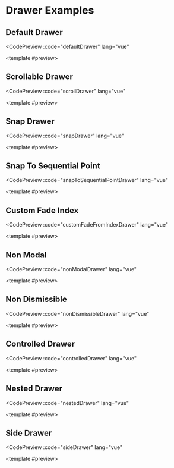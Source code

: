 <script setup>
import CodePreview from './.vitepress/components/CodePreview.vue'
import DefaultDrawer from './.vitepress/components/Drawer/DefaultDrawer.vue'
import ScrollDrawer from './.vitepress/components/Drawer/ScrollDrawer.vue'
import SnapDrawer from './.vitepress/components/Drawer/SnapDrawer.vue'
import SnapSequentialDrawer from './.vitepress/components/Drawer/SnapSequentialDrawer.vue'
import CustomFadeFromIndexDrawer from './.vitepress/components/Drawer/CustomFadeFromIndexDrawer.vue'
import NonModalDrawer from './.vitepress/components/Drawer/NonModalDrawer.vue'
import NonDismissibleDrawer from './.vitepress/components/Drawer/NonDismissibleDrawer.vue'
import ControlledDrawer from './.vitepress/components/Drawer/ControlledDrawer.vue'
import NestedDrawer from './.vitepress/components/Drawer/NestedDrawer.vue'
import SideDrawer from './.vitepress/components/Drawer/SideDrawer.vue'

const defaultDrawer = `
<script setup lang=\"ts\">
import { Drawer } from 'vue-vaul'
<\/script>

<template>
  <Drawer.Root>
    <Drawer.Trigger class="relative flex h-10 flex-shrink-0 items-center justify-center gap-2 overflow-hidden rounded-full bg-white px-4 text-sm font-medium shadow-sm transition-all hover:bg-[#FAFAFA] dark:bg-[#161615] dark:hover:bg-[#1A1A19] dark:text-white">
      Open Drawer
    </Drawer.Trigger>
    <Drawer.Portal>
      <Drawer.Overlay class="fixed inset-0 bg-black/40" />
      <Drawer.Content class="bg-gray-100 flex flex-col rounded-t-[10px] mt-24 h-fit fixed bottom-0 left-0 right-0 outline-none">
        <div class="p-4 bg-white rounded-t-[10px] flex-1">
          <div aria-hidden class="mx-auto w-12 h-1.5 flex-shrink-0 rounded-full bg-gray-300 mb-8" />
          <div class="max-w-md mx-auto">
            <Drawer.Title class="font-medium mb-4 text-gray-900">Drawer for React.</Drawer.Title>
            <p class="text-gray-600 mb-2">
              This component can be used as a Dialog replacement on mobile and tablet devices. You can read about why
              and how it was built
              <a target="_blank" class="underline" href="https://emilkowal.ski/ui/building-a-drawer-component">
                here
              </a>
              .
            </p>
            <p class="text-gray-600 mb-2">
              This one specifically is the most simplest setup you can have, just a simple drawer with a trigger.
            </p>
          </div>
        </div>
      </Drawer.Content>
    </Drawer.Portal>
  </Drawer.Root>
</template>
`;


const scrollDrawer = `
<script setup lang=\"ts\">
import { Drawer } from 'vue-vaul'
<\/script>

<template>
  <Drawer.Root>
    <Drawer.Trigger class="relative flex h-10 flex-shrink-0 items-center justify-center gap-2 overflow-hidden rounded-full bg-white px-4 text-sm font-medium shadow-sm transition-all hover:bg-[#FAFAFA] dark:bg-[#161615] dark:hover:bg-[#1A1A19] dark:text-white">
      Open Drawer
    </Drawer.Trigger>
    <Drawer.Portal>
      <Drawer.Overlay class="fixed inset-0 bg-black/40" />
      <Drawer.Content class="bg-gray-100 flex flex-col rounded-t-[10px] mt-24 h-[80%] lg:h-[320px] fixed bottom-0 left-0 right-0 outline-none">
        <div class="p-4 bg-white rounded-t-[10px] flex-1 overflow-y-auto">
          <div class="max-w-md mx-auto space-y-4">
            <div aria-hidden class="mx-auto w-12 h-1.5 flex-shrink-0 rounded-full bg-gray-300 mb-8" />
            <Drawer.Title class="font-medium mb-4 text-gray-900">Ira Glass on Taste</Drawer.Title>
            <p class="text-gray-600">
              Nobody tells this to people who are beginners, I wish someone told me. All of us who do creative work,
              we get into it because we have good taste.
            </p>
            <p class="text-gray-600">
              But there is this gap. For the first couple years you make stuff, it’s just not that good. It’s trying
              to be good, it has potential, but it’s not. But your taste, the thing that got you into the game, is
              still killer. And your taste is why your work disappoints you. A lot of people never get past this
              phase, they quit.{' '}
            </p>
            <p class="text-gray-600">
              Most people I know who do interesting, creative work went through years of this. We know our work
              doesn’t have this special thing that we want it to have. We all go through this. And if you are just
              starting out or you are still in this phase, you gotta know its normal and the most important thing you
              can do is do a lot of work
            </p>
            <p class="text-gray-600">
              Put yourself on a deadline so that every week you will finish one story. It is only by going through a
              volume of work that you will close that gap, and your work will be as good as your ambitions. And I took
              longer to figure out how to do this than anyone I’ve ever met. It’s gonna take awhile. It’s normal to
              take awhile. You’ve just gotta fight your way through.
            </p>
          </div>
        </div>
      </Drawer.Content>
    </Drawer.Portal>
  </Drawer.Root>
</template>
`;


const snapDrawer = `
<script setup lang=\"ts\">
import { ref } from 'vue'
import { Drawer } from 'vue-vaul'

const snapPoints = ['148px', '355px', 1]

const snap = ref<string | number | null>(snapPoints[0])
<\/script>

<template>
  <Drawer.Root
    :snapPoints
    :activeSnapPoint="snap"
    :setActiveSnapPoint="snapPoint => (snap = snapPoint)"
  >
    <Drawer.Trigger class="relative flex h-10 flex-shrink-0 items-center justify-center gap-2 overflow-hidden rounded-full bg-white px-4 text-sm font-medium shadow-sm transition-all hover:bg-[#FAFAFA] dark:bg-[#161615] dark:hover:bg-[#1A1A19] dark:text-white">
      Open Drawer
    </Drawer.Trigger>
    <Drawer.Overlay class="fixed inset-0 bg-black/40" />
    <Drawer.Portal>
      <Drawer.Content
        data-testid="content"
        class="fixed flex flex-col bg-white border border-gray-200 border-b-none rounded-t-[10px] bottom-0 left-0 right-0 h-full max-h-[97%] mx-[-1px]"
      >
        <div
          :class="[
            'flex flex-col max-w-md mx-auto w-full p-4 pt-5',
            {
              'overflow-y-auto': snap === 1,
              'overflow-hidden': snap !== 1
            }
          ]"
        >
          <div class="flex items-center">
            <svg
              class="text-yellow-400 h-5 w-5 flex-shrink-0"
              viewBox="0 0 20 20"
              fill="currentColor"
              aria-hidden="true"
            >
              <path
                fillRule="evenodd"
                d="M10.868 2.884c-.321-.772-1.415-.772-1.736 0l-1.83 4.401-4.753.381c-.833.067-1.171 1.107-.536 1.651l3.62 3.102-1.106 4.637c-.194.813.691 1.456 1.405 1.02L10 15.591l4.069 2.485c.713.436 1.598-.207 1.404-1.02l-1.106-4.637 3.62-3.102c.635-.544.297-1.584-.536-1.65l-4.752-.382-1.831-4.401z"
                clipRule="evenodd"
              ></path>
            </svg>
            <svg
              class="text-yellow-400 h-5 w-5 flex-shrink-0"
              viewBox="0 0 20 20"
              fill="currentColor"
              aria-hidden="true"
            >
              <path
                fillRule="evenodd"
                d="M10.868 2.884c-.321-.772-1.415-.772-1.736 0l-1.83 4.401-4.753.381c-.833.067-1.171 1.107-.536 1.651l3.62 3.102-1.106 4.637c-.194.813.691 1.456 1.405 1.02L10 15.591l4.069 2.485c.713.436 1.598-.207 1.404-1.02l-1.106-4.637 3.62-3.102c.635-.544.297-1.584-.536-1.65l-4.752-.382-1.831-4.401z"
                clipRule="evenodd"
              ></path>
            </svg>
            <svg
              class="text-yellow-400 h-5 w-5 flex-shrink-0"
              viewBox="0 0 20 20"
              fill="currentColor"
              aria-hidden="true"
            >
              <path
                fillRule="evenodd"
                d="M10.868 2.884c-.321-.772-1.415-.772-1.736 0l-1.83 4.401-4.753.381c-.833.067-1.171 1.107-.536 1.651l3.62 3.102-1.106 4.637c-.194.813.691 1.456 1.405 1.02L10 15.591l4.069 2.485c.713.436 1.598-.207 1.404-1.02l-1.106-4.637 3.62-3.102c.635-.544.297-1.584-.536-1.65l-4.752-.382-1.831-4.401z"
                clipRule="evenodd"
              ></path>
            </svg>
            <svg
              class="text-yellow-400 h-5 w-5 flex-shrink-0"
              viewBox="0 0 20 20"
              fill="currentColor"
              aria-hidden="true"
            >
              <path
                fillRule="evenodd"
                d="M10.868 2.884c-.321-.772-1.415-.772-1.736 0l-1.83 4.401-4.753.381c-.833.067-1.171 1.107-.536 1.651l3.62 3.102-1.106 4.637c-.194.813.691 1.456 1.405 1.02L10 15.591l4.069 2.485c.713.436 1.598-.207 1.404-1.02l-1.106-4.637 3.62-3.102c.635-.544.297-1.584-.536-1.65l-4.752-.382-1.831-4.401z"
                clipRule="evenodd"
              ></path>
            </svg>
            <svg
              class="text-yellow-400 h-5 w-5 flex-shrink-0"
              viewBox="0 0 20 20"
              fill="currentColor"
              aria-hidden="true"
            >
              <path
                fillRule="evenodd"
                d="M10.868 2.884c-.321-.772-1.415-.772-1.736 0l-1.83 4.401-4.753.381c-.833.067-1.171 1.107-.536 1.651l3.62 3.102-1.106 4.637c-.194.813.691 1.456 1.405 1.02L10 15.591l4.069 2.485c.713.436 1.598-.207 1.404-1.02l-1.106-4.637 3.62-3.102c.635-.544.297-1.584-.536-1.65l-4.752-.382-1.831-4.401z"
                clipRule="evenodd"
              ></path>
            </svg>
          </div>
          <Drawer.Title class="text-2xl mt-2 font-medium text-gray-900">The Hidden Details</Drawer.Title>
          <p class="text-sm mt-1 text-gray-600 mb-6">40 videos, 20+ exercises</p>
          <p class="text-gray-600">
            The world of user interface design is an intricate landscape filled with hidden details and nuance. In
            this course, you will learn something cool. To the untrained eye, a beautifully designed UI.
          </p>
          <button class="bg-black text-gray-50 mt-8 rounded-md h-[48px] flex-shrink-0 font-medium">
            Buy for $199
          </button>
          <div class="mt-12">
            <h2 class="text-xl font-medium text-gray-900">Module 01. The Details</h2>
            <div class="space-y-4 mt-4">
              <div>
                <span class="block text-gray-900">Layers of UI</span>
                <span class="text-gray-600">A basic introduction to Layers of Design.</span>
              </div>
              <div>
                <span class="block text-gray-900">Typography</span>
                <span class="text-gray-600">The fundamentals of type.</span>
              </div>
              <div>
                <span class="block text-gray-900">UI Animations</span>
                <span class="text-gray-600">Going through the right easings and durations.</span>
              </div>
            </div>
          </div>
          <div class="mt-12">
            <figure>
              <blockquote class="font-serif text-gray-900">
                “I especially loved the hidden details video. That was so useful, learned a lot by just reading it.
                Can&rsquo;t wait for more course content!”
              </blockquote>
              <figcaption>
                <span class="text-sm text-gray-600 mt-2 block">Yvonne Ray, Frontend Developer</span>
              </figcaption>
            </figure>
          </div>
          <div class="mt-12">
            <h2 class="text-xl font-medium text-gray-900">Module 02. The Process</h2>
            <div class="space-y-4 mt-4">
              <div>
                <span class="block text-gray-900">Build</span>
                <span class="text-gray-600">Create cool components to practice.</span>
              </div>
              <div>
                <span class="block text-gray-900">User Insight</span>
                <span class="text-gray-600">Find out what users think and fine-tune.</span>
              </div>
              <div>
                <span class="block text-gray-900">Putting it all together</span>
                <span class="text-gray-600">Let&apos;s build an app together and apply everything.</span>
              </div>
            </div>
          </div>
        </div>
      </Drawer.Content>
    </Drawer.Portal>
  </Drawer.Root>
</template>
`;

const snapToSequentialPointDrawer = `
<script setup lang=\"ts\">
import { ref } from 'vue'
import { Drawer } from 'vue-vaul'

const snapPoints = ['148px', '355px', 1]

const snap = ref<string | number | null>(snapPoints[0])
<\/script>

<template>
  <Drawer.Root
    :snapPoints
    :activeSnapPoint="snap"
    :setActiveSnapPoint="snapPoint => (snap = snapPoint)"
    :snapToSequentialPoint="true"
  >
    <Drawer.Trigger class="relative flex h-10 flex-shrink-0 items-center justify-center gap-2 overflow-hidden rounded-full bg-white px-4 text-sm font-medium shadow-sm transition-all hover:bg-[#FAFAFA] dark:bg-[#161615] dark:hover:bg-[#1A1A19] dark:text-white">
      Open Drawer
    </Drawer.Trigger>
    <Drawer.Overlay class="fixed inset-0 bg-black/40" />
    <Drawer.Portal>
      <Drawer.Content
        data-testid="content"
        class="fixed flex flex-col bg-white border border-gray-200 border-b-none rounded-t-[10px] bottom-0 left-0 right-0 h-full max-h-[97%] mx-[-1px]"
      >
        <div
          :class="[
            'flex flex-col max-w-md mx-auto w-full p-4 pt-5',
            {
              'overflow-y-auto': snap === 1,
              'overflow-hidden': snap !== 1
            }
          ]"
        >
          <div class="flex items-center">
            <svg
              class="text-yellow-400 h-5 w-5 flex-shrink-0"
              viewBox="0 0 20 20"
              fill="currentColor"
              aria-hidden="true"
            >
              <path
                fillRule="evenodd"
                d="M10.868 2.884c-.321-.772-1.415-.772-1.736 0l-1.83 4.401-4.753.381c-.833.067-1.171 1.107-.536 1.651l3.62 3.102-1.106 4.637c-.194.813.691 1.456 1.405 1.02L10 15.591l4.069 2.485c.713.436 1.598-.207 1.404-1.02l-1.106-4.637 3.62-3.102c.635-.544.297-1.584-.536-1.65l-4.752-.382-1.831-4.401z"
                clipRule="evenodd"
              ></path>
            </svg>
            <svg
              class="text-yellow-400 h-5 w-5 flex-shrink-0"
              viewBox="0 0 20 20"
              fill="currentColor"
              aria-hidden="true"
            >
              <path
                fillRule="evenodd"
                d="M10.868 2.884c-.321-.772-1.415-.772-1.736 0l-1.83 4.401-4.753.381c-.833.067-1.171 1.107-.536 1.651l3.62 3.102-1.106 4.637c-.194.813.691 1.456 1.405 1.02L10 15.591l4.069 2.485c.713.436 1.598-.207 1.404-1.02l-1.106-4.637 3.62-3.102c.635-.544.297-1.584-.536-1.65l-4.752-.382-1.831-4.401z"
                clipRule="evenodd"
              ></path>
            </svg>
            <svg
              class="text-yellow-400 h-5 w-5 flex-shrink-0"
              viewBox="0 0 20 20"
              fill="currentColor"
              aria-hidden="true"
            >
              <path
                fillRule="evenodd"
                d="M10.868 2.884c-.321-.772-1.415-.772-1.736 0l-1.83 4.401-4.753.381c-.833.067-1.171 1.107-.536 1.651l3.62 3.102-1.106 4.637c-.194.813.691 1.456 1.405 1.02L10 15.591l4.069 2.485c.713.436 1.598-.207 1.404-1.02l-1.106-4.637 3.62-3.102c.635-.544.297-1.584-.536-1.65l-4.752-.382-1.831-4.401z"
                clipRule="evenodd"
              ></path>
            </svg>
            <svg
              class="text-yellow-400 h-5 w-5 flex-shrink-0"
              viewBox="0 0 20 20"
              fill="currentColor"
              aria-hidden="true"
            >
              <path
                fillRule="evenodd"
                d="M10.868 2.884c-.321-.772-1.415-.772-1.736 0l-1.83 4.401-4.753.381c-.833.067-1.171 1.107-.536 1.651l3.62 3.102-1.106 4.637c-.194.813.691 1.456 1.405 1.02L10 15.591l4.069 2.485c.713.436 1.598-.207 1.404-1.02l-1.106-4.637 3.62-3.102c.635-.544.297-1.584-.536-1.65l-4.752-.382-1.831-4.401z"
                clipRule="evenodd"
              ></path>
            </svg>
            <svg
              class="text-yellow-400 h-5 w-5 flex-shrink-0"
              viewBox="0 0 20 20"
              fill="currentColor"
              aria-hidden="true"
            >
              <path
                fillRule="evenodd"
                d="M10.868 2.884c-.321-.772-1.415-.772-1.736 0l-1.83 4.401-4.753.381c-.833.067-1.171 1.107-.536 1.651l3.62 3.102-1.106 4.637c-.194.813.691 1.456 1.405 1.02L10 15.591l4.069 2.485c.713.436 1.598-.207 1.404-1.02l-1.106-4.637 3.62-3.102c.635-.544.297-1.584-.536-1.65l-4.752-.382-1.831-4.401z"
                clipRule="evenodd"
              ></path>
            </svg>
          </div>
          <Drawer.Title class="text-2xl mt-2 font-medium text-gray-900">The Hidden Details</Drawer.Title>
          <p class="text-sm mt-1 text-gray-600 mb-6">40 videos, 20+ exercises</p>
          <p class="text-gray-600">
            The world of user interface design is an intricate landscape filled with hidden details and nuance. In
            this course, you will learn something cool. To the untrained eye, a beautifully designed UI.
          </p>
          <button class="bg-black text-gray-50 mt-8 rounded-md h-[48px] flex-shrink-0 font-medium">
            Buy for $199
          </button>
          <div class="mt-12">
            <h2 class="text-xl font-medium text-gray-900">Module 01. The Details</h2>
            <div class="space-y-4 mt-4">
              <div>
                <span class="block text-gray-900">Layers of UI</span>
                <span class="text-gray-600">A basic introduction to Layers of Design.</span>
              </div>
              <div>
                <span class="block text-gray-900">Typography</span>
                <span class="text-gray-600">The fundamentals of type.</span>
              </div>
              <div>
                <span class="block text-gray-900">UI Animations</span>
                <span class="text-gray-600">Going through the right easings and durations.</span>
              </div>
            </div>
          </div>
          <div class="mt-12">
            <figure>
              <blockquote class="font-serif text-gray-900">
                “I especially loved the hidden details video. That was so useful, learned a lot by just reading it.
                Can&rsquo;t wait for more course content!”
              </blockquote>
              <figcaption>
                <span class="text-sm text-gray-600 mt-2 block">Yvonne Ray, Frontend Developer</span>
              </figcaption>
            </figure>
          </div>
          <div class="mt-12">
            <h2 class="text-xl font-medium text-gray-900">Module 02. The Process</h2>
            <div class="space-y-4 mt-4">
              <div>
                <span class="block text-gray-900">Build</span>
                <span class="text-gray-600">Create cool components to practice.</span>
              </div>
              <div>
                <span class="block text-gray-900">User Insight</span>
                <span class="text-gray-600">Find out what users think and fine-tune.</span>
              </div>
              <div>
                <span class="block text-gray-900">Putting it all together</span>
                <span class="text-gray-600">Let&apos;s build an app together and apply everything.</span>
              </div>
            </div>
          </div>
        </div>
      </Drawer.Content>
    </Drawer.Portal>
  </Drawer.Root>
</template>
`;


const customFadeFromIndexDrawer = `
<script setup lang=\"ts\">
import { ref } from 'vue'
import { Drawer } from 'vue-vaul'

const snapPoints = ['148px', '355px', 1]

const snap = ref<string | number | null>(snapPoints[0])
<\/script>

<template>
  <Drawer.Root
    :snapPoints
    :activeSnapPoint="snap"
    :setActiveSnapPoint="snapPoint => (snap = snapPoint)"
    :fadeFromIndex="1"
  >
    <Drawer.Trigger class="relative flex h-10 flex-shrink-0 items-center justify-center gap-2 overflow-hidden rounded-full bg-white px-4 text-sm font-medium shadow-sm transition-all hover:bg-[#FAFAFA] dark:bg-[#161615] dark:hover:bg-[#1A1A19] dark:text-white">
      Open Drawer
    </Drawer.Trigger>
    <Drawer.Overlay class="fixed inset-0 bg-black/40" />
    <Drawer.Portal>
      <Drawer.Content
        data-testid="content"
        class="fixed flex flex-col bg-white border border-gray-200 border-b-none rounded-t-[10px] bottom-0 left-0 right-0 h-full max-h-[97%] mx-[-1px]"
      >
        <div
          :class="[
            'flex flex-col max-w-md mx-auto w-full p-4 pt-5',
            {
              'overflow-y-auto': snap === 1,
              'overflow-hidden': snap !== 1
            }
          ]"
        >
          <div class="flex items-center">
            <svg
              class="text-yellow-400 h-5 w-5 flex-shrink-0"
              viewBox="0 0 20 20"
              fill="currentColor"
              aria-hidden="true"
            >
              <path
                fillRule="evenodd"
                d="M10.868 2.884c-.321-.772-1.415-.772-1.736 0l-1.83 4.401-4.753.381c-.833.067-1.171 1.107-.536 1.651l3.62 3.102-1.106 4.637c-.194.813.691 1.456 1.405 1.02L10 15.591l4.069 2.485c.713.436 1.598-.207 1.404-1.02l-1.106-4.637 3.62-3.102c.635-.544.297-1.584-.536-1.65l-4.752-.382-1.831-4.401z"
                clipRule="evenodd"
              ></path>
            </svg>
            <svg
              class="text-yellow-400 h-5 w-5 flex-shrink-0"
              viewBox="0 0 20 20"
              fill="currentColor"
              aria-hidden="true"
            >
              <path
                fillRule="evenodd"
                d="M10.868 2.884c-.321-.772-1.415-.772-1.736 0l-1.83 4.401-4.753.381c-.833.067-1.171 1.107-.536 1.651l3.62 3.102-1.106 4.637c-.194.813.691 1.456 1.405 1.02L10 15.591l4.069 2.485c.713.436 1.598-.207 1.404-1.02l-1.106-4.637 3.62-3.102c.635-.544.297-1.584-.536-1.65l-4.752-.382-1.831-4.401z"
                clipRule="evenodd"
              ></path>
            </svg>
            <svg
              class="text-yellow-400 h-5 w-5 flex-shrink-0"
              viewBox="0 0 20 20"
              fill="currentColor"
              aria-hidden="true"
            >
              <path
                fillRule="evenodd"
                d="M10.868 2.884c-.321-.772-1.415-.772-1.736 0l-1.83 4.401-4.753.381c-.833.067-1.171 1.107-.536 1.651l3.62 3.102-1.106 4.637c-.194.813.691 1.456 1.405 1.02L10 15.591l4.069 2.485c.713.436 1.598-.207 1.404-1.02l-1.106-4.637 3.62-3.102c.635-.544.297-1.584-.536-1.65l-4.752-.382-1.831-4.401z"
                clipRule="evenodd"
              ></path>
            </svg>
            <svg
              class="text-yellow-400 h-5 w-5 flex-shrink-0"
              viewBox="0 0 20 20"
              fill="currentColor"
              aria-hidden="true"
            >
              <path
                fillRule="evenodd"
                d="M10.868 2.884c-.321-.772-1.415-.772-1.736 0l-1.83 4.401-4.753.381c-.833.067-1.171 1.107-.536 1.651l3.62 3.102-1.106 4.637c-.194.813.691 1.456 1.405 1.02L10 15.591l4.069 2.485c.713.436 1.598-.207 1.404-1.02l-1.106-4.637 3.62-3.102c.635-.544.297-1.584-.536-1.65l-4.752-.382-1.831-4.401z"
                clipRule="evenodd"
              ></path>
            </svg>
            <svg
              class="text-yellow-400 h-5 w-5 flex-shrink-0"
              viewBox="0 0 20 20"
              fill="currentColor"
              aria-hidden="true"
            >
              <path
                fillRule="evenodd"
                d="M10.868 2.884c-.321-.772-1.415-.772-1.736 0l-1.83 4.401-4.753.381c-.833.067-1.171 1.107-.536 1.651l3.62 3.102-1.106 4.637c-.194.813.691 1.456 1.405 1.02L10 15.591l4.069 2.485c.713.436 1.598-.207 1.404-1.02l-1.106-4.637 3.62-3.102c.635-.544.297-1.584-.536-1.65l-4.752-.382-1.831-4.401z"
                clipRule="evenodd"
              ></path>
            </svg>
          </div>
          <Drawer.Title class="text-2xl mt-2 font-medium text-gray-900">The Hidden Details</Drawer.Title>
          <p class="text-sm mt-1 text-gray-600 mb-6">40 videos, 20+ exercises</p>
          <p class="text-gray-600">
            The world of user interface design is an intricate landscape filled with hidden details and nuance. In
            this course, you will learn something cool. To the untrained eye, a beautifully designed UI.
          </p>
          <button class="bg-black text-gray-50 mt-8 rounded-md h-[48px] flex-shrink-0 font-medium">
            Buy for $199
          </button>
          <div class="mt-12">
            <h2 class="text-xl font-medium text-gray-900">Module 01. The Details</h2>
            <div class="space-y-4 mt-4">
              <div>
                <span class="block text-gray-900">Layers of UI</span>
                <span class="text-gray-600">A basic introduction to Layers of Design.</span>
              </div>
              <div>
                <span class="block text-gray-900">Typography</span>
                <span class="text-gray-600">The fundamentals of type.</span>
              </div>
              <div>
                <span class="block text-gray-900">UI Animations</span>
                <span class="text-gray-600">Going through the right easings and durations.</span>
              </div>
            </div>
          </div>
          <div class="mt-12">
            <figure>
              <blockquote class="font-serif text-gray-900">
                “I especially loved the hidden details video. That was so useful, learned a lot by just reading it.
                Can&rsquo;t wait for more course content!”
              </blockquote>
              <figcaption>
                <span class="text-sm text-gray-600 mt-2 block">Yvonne Ray, Frontend Developer</span>
              </figcaption>
            </figure>
          </div>
          <div class="mt-12">
            <h2 class="text-xl font-medium text-gray-900">Module 02. The Process</h2>
            <div class="space-y-4 mt-4">
              <div>
                <span class="block text-gray-900">Build</span>
                <span class="text-gray-600">Create cool components to practice.</span>
              </div>
              <div>
                <span class="block text-gray-900">User Insight</span>
                <span class="text-gray-600">Find out what users think and fine-tune.</span>
              </div>
              <div>
                <span class="block text-gray-900">Putting it all together</span>
                <span class="text-gray-600">Let&apos;s build an app together and apply everything.</span>
              </div>
            </div>
          </div>
        </div>
      </Drawer.Content>
    </Drawer.Portal>
  </Drawer.Root>
</template>
`;

const nonModalDrawer = `
<script setup lang=\"ts\">
import { ref } from 'vue'
import { Drawer } from 'vue-vaul'
<\/script>

<template>
  <Drawer.Root :modal="false">
    <Drawer.Trigger class="relative flex h-10 flex-shrink-0 items-center justify-center gap-2 overflow-hidden rounded-full bg-white px-4 text-sm font-medium shadow-sm transition-all hover:bg-[#FAFAFA] dark:bg-[#161615] dark:hover:bg-[#1A1A19] dark:text-white">
      Open Drawer
    </Drawer.Trigger>
    <Drawer.Portal>
      <Drawer.Overlay class="fixed inset-0 bg-black/40" />
      <Drawer.Content class="bg-gray-100 flex flex-col rounded-t-[10px] mt-24 h-fit fixed bottom-0 left-0 right-0 outline-none border-t border-gray-200">
        <div class="p-4 bg-white rounded-t-[10px] flex-1">
          <div class="mx-auto w-12 h-1.5 flex-shrink-0 rounded-full bg-gray-300 mb-8" />
          <div class="max-w-md mx-auto">
            <Drawer.Title class="font-medium mb-4 text-gray-900">What does non-modal mean?</Drawer.Title>
            <p class="text-gray-600 mb-2">
              The default behavior for the drawer is to restrict interactions to the dialog itself. This means that
              you can&apos;t interact with other content on the page.
            </p>
            <p class="text-gray-600 mb-2">
              But sometimes you want to allow those interactions. Setting \`modal\` to \`false\` will let you scroll the
              page, click on other elements, etc.
            </p>
          </div>
        </div>
      </Drawer.Content>
    </Drawer.Portal>
  </Drawer.Root>
</template>
`;

const nonDismissibleDrawer = `
<script setup lang=\"ts\">
import { ref } from 'vue'
import { Drawer } from 'vue-vaul'

const isOpen = ref(false)
<\/script>

<template>
  <Drawer.Root
    :dismissible="false"
    :open="isOpen"
    :onOpenChange="open => (isOpen = open)"
  >
    <Drawer.Trigger class="relative flex h-10 flex-shrink-0 items-center justify-center gap-2 overflow-hidden rounded-full bg-white px-4 text-sm font-medium shadow-sm transition-all hover:bg-[#FAFAFA] dark:bg-[#161615] dark:hover:bg-[#1A1A19] dark:text-white">
      Open Drawer
    </Drawer.Trigger>
    <Drawer.Portal>
      <Drawer.Overlay class="fixed inset-0 bg-black/40" />
      <Drawer.Content class="bg-gray-100 flex flex-col rounded-t-[10px] mt-24 h-fit fixed bottom-0 left-0 right-0 outline-none">
        <div class="p-4 bg-white rounded-t-[10px] flex-1">
          <div class="mx-auto w-12 h-1.5 flex-shrink-0 rounded-full bg-gray-300 mb-8" />
          <div class="max-w-md mx-auto">
            <Drawer.Title class="font-medium mb-4 text-gray-900">A non-dismissible drawer.</Drawer.Title>
            <p class="text-gray-600 mb-2">For cases when your drawer has to be always visible.</p>
            <p class="text-gray-600 mb-2">
              Nothing will close it unless you make it controlled and close it programmatically.
            </p>
            <button
              class="rounded-md mt-4 w-full bg-gray-900 px-3.5 py-2.5 text-sm font-semibold text-white shadow-sm hover:bg-gray-800 focus-visible:outline focus-visible:outline-2 focus-visible:outline-offset-2 focus-visible:outline-gray-600"
              @click="() => isOpen = false"
            >
              Close Drawer
            </button>
          </div>
        </div>
      </Drawer.Content>
    </Drawer.Portal>
  </Drawer.Root>
</template>
`;


const controlledDrawer = `
<script setup lang=\"ts\">
import { ref } from 'vue'
import { Drawer } from 'vue-vaul'

const open = ref(false)
<\/script>

<template>
  <Drawer.Root
    :open
    :onOpenChange="o => (open = o)"
  >
    <Drawer.Trigger class="relative flex h-10 flex-shrink-0 items-center justify-center gap-2 overflow-hidden rounded-full bg-white px-4 text-sm font-medium shadow-sm transition-all hover:bg-[#FAFAFA] dark:bg-[#161615] dark:hover:bg-[#1A1A19] dark:text-white">
      Open Drawer
    </Drawer.Trigger>
    <Drawer.Portal>
      <Drawer.Overlay class="fixed inset-0 bg-black/40" />
      <Drawer.Content class="bg-gray-100 flex flex-col rounded-t-[10px] mt-24 h-fit fixed bottom-0 left-0 right-0 outline-none">
        <div class="p-4 bg-white rounded-t-[10px] flex-1">
          <div class="mx-auto w-12 h-1.5 flex-shrink-0 rounded-full bg-gray-300 mb-8" />
          <div class="max-w-md mx-auto">
            <Drawer.Title class="font-medium mb-4 text-gray-900">A controlled drawer.</Drawer.Title>
            <p class="text-gray-600 mb-2">
              This means that the drawer no longer manages its own state. Instead, you can control it programmatically
              from the outside.
            </p>
            <p class="text-gray-600 mb-2">
              But you can still let the drawer help you a bit by passing the \`onOpenChange\` prop. This way, the drawer
              will change your open state when the user clicks outside of it, or when they press the escape key for
              example.
            </p>
          </div>
        </div>
      </Drawer.Content>
    </Drawer.Portal>
  </Drawer.Root>
</template>
`;


const nestedDrawer = `
<script setup lang=\"ts\">
import { Drawer } from 'vue-vaul'
<\/script>

<template>
  <Drawer.Root>
    <Drawer.Trigger class="relative flex h-10 flex-shrink-0 items-center justify-center gap-2 overflow-hidden rounded-full bg-white px-4 text-sm font-medium shadow-sm transition-all hover:bg-[#FAFAFA] dark:bg-[#161615] dark:hover:bg-[#1A1A19] dark:text-white">
      Open Drawer
    </Drawer.Trigger>
    <Drawer.Portal>
      <Drawer.Overlay class="fixed inset-0 bg-black/40" />
      <Drawer.Content class="bg-gray-100 flex flex-col rounded-t-[10px] h-full mt-24 lg:h-fit max-h-[96%] fixed bottom-0 left-0 right-0">
        <div class="p-4 bg-white rounded-t-[10px] flex-1">
          <div class="mx-auto w-12 h-1.5 flex-shrink-0 rounded-full bg-gray-300 mb-8" />
          <div class="max-w-md mx-auto">
            <Drawer.Title class="font-medium mb-4 text-gray-900">Nested Drawers.</Drawer.Title>
            <p class="text-gray-600 mb-2">
              Nesting drawers creates a
              <a href="https://sonner.emilkowal.ski/" target="_blank" class="underline">
                Sonner-like
              </a>
              stacking effect .
            </p>
            <p class="text-gray-600 mb-2">
              You can nest as many drawers as you want. All you need to do is add a \`Drawer.NestedRoot\` component
              instead of \`Drawer.Root\`.
            </p>
            <Drawer.NestedRoot>
              <Drawer.Trigger class="rounded-md mt-4 w-full bg-gray-900 px-3.5 py-2.5 text-sm font-semibold text-white shadow-sm hover:bg-gray-800 focus-visible:outline focus-visible:outline-2 focus-visible:outline-offset-2 focus-visible:outline-gray-600">
                Open Second Drawer
              </Drawer.Trigger>
              <Drawer.Portal>
                <Drawer.Overlay class="fixed inset-0 bg-black/40" />
                <Drawer.Content class="bg-gray-100 flex flex-col rounded-t-[10px] lg:h-[327px] h-full mt-24 max-h-[94%] fixed bottom-0 left-0 right-0">
                  <div class="p-4 bg-white rounded-t-[10px] flex-1">
                    <div class="mx-auto w-12 h-1.5 flex-shrink-0 rounded-full bg-gray-300 mb-8" />
                    <div class="max-w-md mx-auto">
                      <Drawer.Title class="font-medium mb-4 text-gray-900">This drawer is nested.</Drawer.Title>
                      <p class="text-gray-600 mb-2">
                        If you pull this drawer down a bit, it&apos;ll scale the drawer underneath it as well.
                      </p>
                    </div>
                  </div>
                </Drawer.Content>
              </Drawer.Portal>
            </Drawer.NestedRoot>
          </div>
        </div>
      </Drawer.Content>
    </Drawer.Portal>
  </Drawer.Root>
</template>
`;

const sideDrawer = `
<script setup lang=\"ts\">
import { Drawer } from 'vue-vaul'
<\/script>

<template>
  <Drawer.Root direction="right">
    <Drawer.Trigger class="relative flex h-10 flex-shrink-0 items-center justify-center gap-2 overflow-hidden rounded-full bg-white px-4 text-sm font-medium shadow-sm transition-all hover:bg-[#FAFAFA] dark:bg-[#161615] dark:hover:bg-[#1A1A19] dark:text-white">
      Open Drawer
    </Drawer.Trigger>
    <Drawer.Portal>
      <Drawer.Overlay class="fixed inset-0 bg-black/40" />
      <Drawer.Content
        class="right-2 top-2 bottom-2 fixed z-10 outline-none w-[310px] flex"
        <!-- The gap between the edge of the screen and the drawer is 8px in this case -->
        :style="{
          '--initial-transform': 'calc(100% + 8px)'
        }"
      >
        <div class="bg-zinc-50 h-full w-full grow p-5 flex flex-col rounded-[16px]">
          <div class="max-w-md mx-auto">
            <Drawer.Title class="font-medium mb-2 text-zinc-900">It supports all directions.</Drawer.Title>
            <Drawer.Description class="text-zinc-600 mb-2">
              This one specifically is not touching the edge of the screen, but that&apos;s not required for a side
              drawer.
            </Drawer.Description>
          </div>
        </div>
      </Drawer.Content>
    </Drawer.Portal>
  </Drawer.Root>
</template>
`;
</script>

# Drawer Examples

## Default Drawer

<CodePreview
  :code="defaultDrawer"
  lang="vue"
>
  <template #preview>
    <DefaultDrawer/>
  </template>
</CodePreview>

## Scrollable Drawer

<CodePreview
  :code="scrollDrawer"
  lang="vue"
>
  <template #preview>
    <ScrollDrawer/>
  </template>
</CodePreview>

## Snap Drawer

<CodePreview
  :code="snapDrawer"
  lang="vue"
>
  <template #preview>
    <SnapDrawer/>
  </template>
</CodePreview>

## Snap To Sequential Point

<CodePreview
  :code="snapToSequentialPointDrawer"
  lang="vue"
>
  <template #preview>
    <SnapSequentialDrawer/>
  </template>
</CodePreview>

## Custom Fade Index

<CodePreview
  :code="customFadeFromIndexDrawer"
  lang="vue"
>
  <template #preview>
    <CustomFadeFromIndexDrawer/>
  </template>
</CodePreview>

## Non Modal

<CodePreview
  :code="nonModalDrawer"
  lang="vue"
>
  <template #preview>
    <NonModalDrawer/>
  </template>
</CodePreview>

## Non Dismissible

<CodePreview
  :code="nonDismissibleDrawer"
  lang="vue"
>
  <template #preview>
    <NonDismissibleDrawer/>
  </template>
</CodePreview>

## Controlled Drawer

<CodePreview
  :code="controlledDrawer"
  lang="vue"
>
  <template #preview>
    <ControlledDrawer/>
  </template>
</CodePreview>

## Nested Drawer

<CodePreview
  :code="nestedDrawer"
  lang="vue"
>
  <template #preview>
    <NestedDrawer/>
  </template>
</CodePreview>

## Side Drawer

<CodePreview
  :code="sideDrawer"
  lang="vue"
>
  <template #preview>
    <SideDrawer/>
  </template>
</CodePreview>